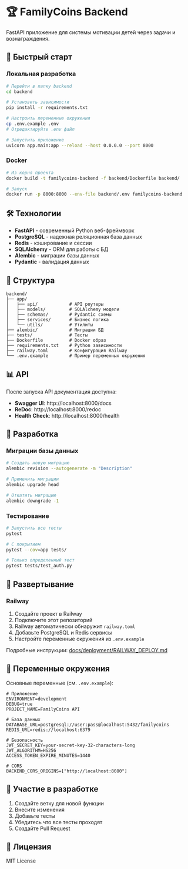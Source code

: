 # 🏆 FamilyCoins Backend

FastAPI приложение для системы мотивации детей через задачи и вознаграждения.

## 🚀 Быстрый старт

### Локальная разработка

```bash
# Перейти в папку backend
cd backend

# Установить зависимости
pip install -r requirements.txt

# Настроить переменные окружения
cp .env.example .env
# Отредактируйте .env файл

# Запустить приложение
uvicorn app.main:app --reload --host 0.0.0.0 --port 8000
```

### Docker

```bash
# Из корня проекта
docker build -t familycoins-backend -f backend/Dockerfile backend/

# Запуск
docker run -p 8000:8000 --env-file backend/.env familycoins-backend
```

## 🛠 Технологии

- **FastAPI** - современный Python веб-фреймворк
- **PostgreSQL** - надежная реляционная база данных
- **Redis** - кэширование и сессии
- **SQLAlchemy** - ORM для работы с БД
- **Alembic** - миграции базы данных
- **Pydantic** - валидация данных

## 📁 Структура

```
backend/
├── app/
│   ├── api/            # API роутеры
│   ├── models/         # SQLAlchemy модели
│   ├── schemas/        # Pydantic схемы
│   ├── services/       # Бизнес логика
│   └── utils/          # Утилиты
├── alembic/            # Миграции БД
├── tests/              # Тесты
├── Dockerfile          # Docker образ
├── requirements.txt    # Python зависимости
├── railway.toml        # Конфигурация Railway
└── .env.example        # Пример переменных окружения
```

## 📊 API

После запуска API документация доступна:
- **Swagger UI**: http://localhost:8000/docs
- **ReDoc**: http://localhost:8000/redoc
- **Health Check**: http://localhost:8000/health

## 🔧 Разработка

### Миграции базы данных

```bash
# Создать новую миграцию
alembic revision --autogenerate -m "Description"

# Применить миграции
alembic upgrade head

# Откатить миграцию
alembic downgrade -1
```

### Тестирование

```bash
# Запустить все тесты
pytest

# С покрытием
pytest --cov=app tests/

# Только определенный тест
pytest tests/test_auth.py
```

## 🚀 Развертывание

### Railway

1. Создайте проект в Railway
2. Подключите этот репозиторий
3. Railway автоматически обнаружит `railway.toml`
4. Добавьте PostgreSQL и Redis сервисы
5. Настройте переменные окружения из `.env.example`

Подробные инструкции: [docs/deployment/RAILWAY_DEPLOY.md](../docs/deployment/RAILWAY_DEPLOY.md)

## 🔐 Переменные окружения

Основные переменные (см. `.env.example`):

```env
# Приложение
ENVIRONMENT=development
DEBUG=true
PROJECT_NAME=FamilyCoins API

# База данных
DATABASE_URL=postgresql://user:pass@localhost:5432/familycoins
REDIS_URL=redis://localhost:6379

# Безопасность
JWT_SECRET_KEY=your-secret-key-32-characters-long
JWT_ALGORITHM=HS256
ACCESS_TOKEN_EXPIRE_MINUTES=1440

# CORS
BACKEND_CORS_ORIGINS=["http://localhost:8080"]
```

## 🤝 Участие в разработке

1. Создайте ветку для новой функции
2. Внесите изменения
3. Добавьте тесты
4. Убедитесь что все тесты проходят
5. Создайте Pull Request

## 📝 Лицензия

MIT License